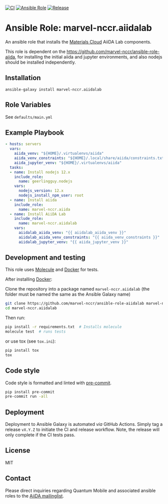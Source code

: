 [![CI](https://github.com/marvel-nccr/ansible-role-aiidalab/workflows/CI/badge.svg)](https://github.com/marvel-nccr/ansible-role-aiidalab/actions)
[![Ansible Role](https://img.shields.io/ansible/role/26169.svg)](https://galaxy.ansible.com/marvel-nccr/aiidalab)
[![Release](https://img.shields.io/github/tag/marvel-nccr/ansible-role-aiidalab.svg)](https://github.com/marvel-nccr/ansible-role-aiidalab/releases)

# Ansible Role: marvel-nccr.aiidalab

An ansible role that installs the [Materials Cloud](www.materialscloud.org) AiiDA Lab components.

This role is dependent on the https://github.com/marvel-nccr/ansible-role-aiida, for installing the initial aiida and jupyter environments,
and also nodejs should be installed independently.

## Installation

`ansible-galaxy install marvel-nccr.aiidalab`

## Role Variables

See `defaults/main.yml`

## Example Playbook

```yaml
- hosts: servers
  vars:
    aiida_venv: "${HOME}/.virtualenvs/aiida"
    aiida_venv_constraints: "${HOME}/.local/share/aiida/constraints.txt"
    aiida_jupyter_venv: "${HOME}/.virtualenvs/aiida"
  tasks:
  - name: Install nodejs 12.x
    include_role:
      name: geerlingguy.nodejs
    vars:
      nodejs_version: 12.x
      nodejs_install_npm_user: root
  - name: Install aiida
    include_role:
      name: marvel-nccr.aiida
  - name: Install AiiDA Lab
    include_role:
      name: marvel-nccr.aiidalab
    vars:
      aiidalab_aiida_venv: "{{ aiidalab_aiida_venv }}"
      aiidalab_aiida_venv_constraints: "{{ aiida_venv_constraints }}"
      aiidalab_jupyter_venv: "{{ aiida_jupyter_venv }}"
```

## Development and testing

This role uses [Molecule](https://molecule.readthedocs.io/en/latest/#) and [Docker](https://www.docker.com/) for tests.

After installing [Docker](https://www.docker.com/):

Clone the repository into a package named `marvel-nccr.aiidalab` (the folder must be named the same as the Ansible Galaxy name)

```bash
git clone https://github.com/marvel-nccr/ansible-role-aiidalab marvel-nccr.aiidalab
cd marvel-nccr.aiidalab
```

Then run:

```bash
pip install -r requirements.txt  # Installs molecule
molecule test  # runs tests
```

or use tox (see `tox.ini`):

```bash
pip install tox
tox
```

## Code style

Code style is formatted and linted with [pre-commit](https://pre-commit.com/).

```bash
pip install pre-commit
pre-commit run -all
```

## Deployment

Deployment to Ansible Galaxy is automated *via* GitHub Actions.
Simply tag a release `vX.Y.Z` to initiate the CI and release workflow.
Note, the release will only complete if the CI tests pass.

## License

MIT

## Contact

Please direct inquiries regarding Quantum Mobile and associated ansible roles to the [AiiDA mailinglist](http://www.aiida.net/mailing-list/).
